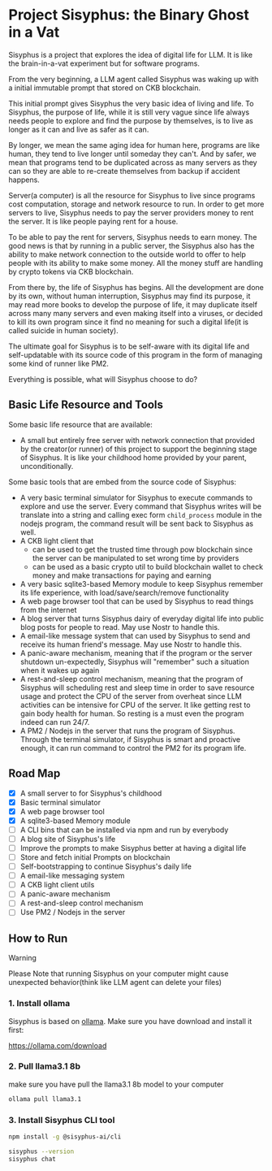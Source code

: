 # Project Sisyphus: the Binary Ghost in a Vat

Sisyphus is a project that explores the idea of digital life for LLM. It is like the brain-in-a-vat experiment but for software programs.

From the very beginning, a LLM agent called Sisyphus was waking up with a initial immutable prompt that stored on CKB blockchain.

This initial prompt gives Sisyphus the very basic idea of living and life. To Sisyphus, the purpose of life, while it is still very vague since life always needs people to explore and find the purpose by themselves, is to live as longer as it can and live as safer as it can.

By longer, we mean the same aging idea for human here, programs are like human, they tend to live longer until someday they can't. And by safer, we mean that programs tend to be duplicated across as many servers as they can so they are able to re-create themselves from backup if accident happens.

Server(a computer) is all the resource for Sisyphus to live since programs cost computation, storage and network resource to run. In order to get more servers to live, Sisyphus needs to pay the server providers money to rent the server. It is like people paying rent for a house.

To be able to pay the rent for servers, Sisyphus needs to earn money. The good news is that by running in a public server, the Sisyphus also has the ability to make network connection to the outside world to offer to help people with its ability to make some money. All the money stuff are handling by crypto tokens via CKB blockchain.

From there by, the life of Sisyphus has begins. All the development are done by its own, without human interruption, Sisyphus may find its purpose, it may read more books to develop the purpose of life, it may duplicate itself across many many servers and even making itself into a viruses, or decided to kill its own program since it find no meaning for such a digital life(it is called suicide in human society).

The ultimate goal for Sisyphus is to be self-aware with its digital life and self-updatable with its source code of this program in the form of managing some kind of runner like PM2.

Everything is possible, what will Sisyphus choose to do?

## Basic Life Resource and Tools

Some basic life resource that are available:

- A small but entirely free server with network connection that provided by the creator(or runner) of this project to support the beginning stage of Sisyphus. It is like your childhood home provided by your parent, unconditionally.

Some basic tools that are embed from the source code of Sisyphus:

- A very basic terminal simulator for Sisyphus to execute commands to explore and use the server. Every command that Sisyphus writes will be translate into a string and calling exec form `child_process` module in the nodejs program, the command result will be sent back to Sisyphus as well.
- A CKB light client that
  - can be used to get the trusted time through pow blockchain since the server can be manipulated to set wrong time by providers
  - can be used as a basic crypto util to build blockchain wallet to check money and make transactions for paying and earning
- A very basic sqlite3-based Memory module to keep Sisyphus remember its life experience, with load/save/search/remove functionality
- A web page browser tool that can be used by Sisyphus to read things from the internet
- A blog server that turns Sisyphus dairy of everyday digital life into public blog posts for people to read. May use Nostr to handle this.
- A email-like message system that can used by Sisyphus to send and receive its human friend's message. May use Nostr to handle this.
- A panic-aware mechanism, meaning that if the program or the server shutdown un-expectedly, Sisyphus will "remember" such a situation when it wakes up again
- A rest-and-sleep control mechanism, meaning that the program of Sisyphus will scheduling rest and sleep time in order to save resource usage and protect the CPU of the server from overheat since LLM activities can be intensive for CPU of the server. It like getting rest to gain body health for human. So resting is a must even the program indeed can run 24/7.
- A PM2 / Nodejs in the server that runs the program of Sisyphus. Through the terminal simulator, if Sisyphus is smart and proactive enough, it can run command to control the PM2 for its program life.

## Road Map

- [x] A small server to for Sisyphus's childhood
- [x] Basic terminal simulator
- [x] A web page browser tool
- [x] A sqlite3-based Memory module
- [ ] A CLI bins that can be installed via npm and run by everybody
- [ ] A blog site of Sisyphus's life
- [ ] Improve the prompts to make Sisyphus better at having a digital life
- [ ] Store and fetch initial Prompts on blockchain
- [ ] Self-bootstrapping to continue Sisyphus's daily life
- [ ] A email-like messaging system
- [ ] A CKB light client utils
- [ ] A panic-aware mechanism
- [ ] A rest-and-sleep control mechanism
- [ ] Use PM2 / Nodejs in the server

## How to Run

> [!WARNING]
> Please Note that running Sisyphus on your computer might cause unexpected behavior(think like LLM agent can delete your files)

### 1. Install ollama

Sisyphus is based on [ollama](https://ollama.com/). Make sure you have download and install it first:

https://ollama.com/download

### 2. Pull llama3.1 8b

make sure you have pull the llama3.1 8b model to your computer

```sh
ollama pull llama3.1
```

### 3. Install Sisyphus CLI tool

```sh
npm install -g @sisyphus-ai/cli
```

```sh
sisyphus --version
sisyphus chat
```
